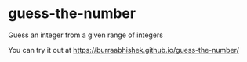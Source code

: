 # guess-the-number
Guess an integer from a given range of integers

You can try it out at https://burraabhishek.github.io/guess-the-number/
